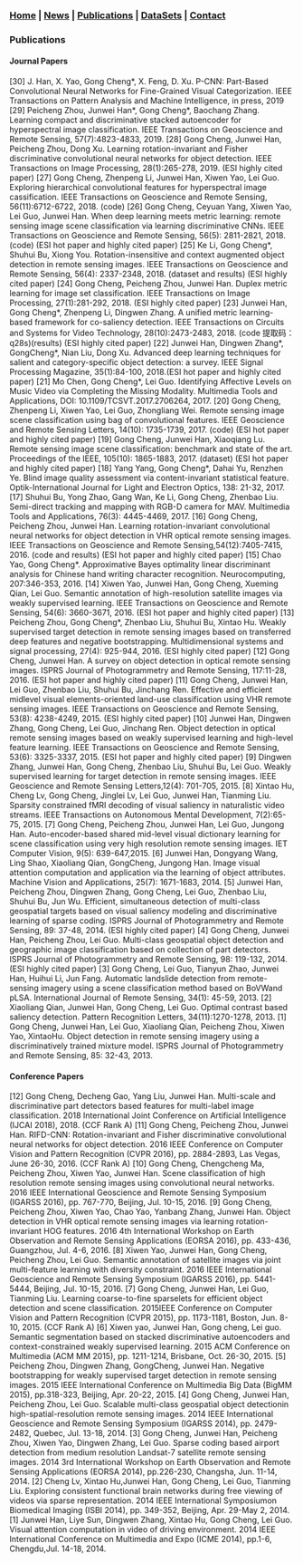 ### [Home](/) | [News](/news) | [Publications](/publications) | [DataSets](/datasets) | [Contact](/#Contact)

### Publications

<span id = "Journal"/>

#### Journal Papers

[30] J. Han, X. Yao, Gong Cheng*, X. Feng, D. Xu. P-CNN: Part-Based Convolutional Neural Networks for Fine-Grained Visual Categorization. IEEE Transactions on Pattern Analysis and Machine Intelligence, in press, 2019
[29] Peicheng Zhou, Junwei Han*, Gong Cheng*, Baochang Zhang. Learning compact and discriminative stacked autoencoder for hyperspectral image classification. IEEE Transactions on Geoscience and Remote Sensing, 57(7):4823-4833, 2019.
[28] Gong Cheng, Junwei Han, Peicheng Zhou, Dong Xu.  Learning rotation-invariant and Fisher discriminative convolutional neural networks for object detection. IEEE Transactions on Image Processing, 28(1):265-278, 2019. (ESI highly cited paper)
[27] Gong Cheng, Zhenpeng Li, Junwei Han, Xiwen Yao, Lei Guo. Exploring hierarchical convolutional features for hyperspectral image cassification. IEEE Transactions on Geoscience and Remote Sensing, 56(11):6712-6722, 2018. (code)
[26] Gong Cheng, Ceyuan Yang, Xiwen Yao, Lei Guo, Junwei Han. When deep learning meets metric learning: remote sensing image scene classification via learning discriminative CNNs. IEEE Transactions on Geoscience and Remote Sensing, 56(5): 2811-2821, 2018. (code) (ESI hot paper and highly cited paper)
[25] Ke Li, Gong Cheng*, Shuhui Bu, Xiong You. Rotation-insensitive and context augmented object detection in remote sensing images. IEEE Transactions on Geoscience and Remote Sensing, 56(4): 2337-2348, 2018. (dataset and results) (ESI highly cited paper)
[24] Gong Cheng, Peicheng Zhou, Junwei Han. Duplex metric learning for image set classification. IEEE Transactions on Image Processing, 27(1):281-292, 2018. (ESI highly cited paper)
[23] Junwei Han, Gong Cheng*, Zhenpeng Li, Dingwen Zhang. A unified metric learning-based framework for co-saliency detection. IEEE Transactions on Circuits and Systems for Video Technology, 28(10):2473-2483, 2018. (code 提取码：q28s)(results) (ESI highly cited paper)
[22] Junwei Han, Dingwen Zhang*, GongCheng*, Nian Liu, Dong Xu. Advanced deep learning techniques for salient and category-specific object detection: a survey. IEEE Signal Processing Magazine, 35(1):84-100, 2018.(ESI hot paper and highly cited paper)
[21] Mo Chen, Gong Cheng*, Lei Guo. Identifying Affective Levels on Music Video via Completing the Missing Modality. Multimedia Tools and Applications, DOI: 10.1109/TCSVT.2017.2706264, 2017.
[20] Gong Cheng, Zhenpeng Li, Xiwen Yao, Lei Guo, Zhongliang Wei. Remote sensing image scene classification using bag of convolutional features. IEEE Geoscience and Remote Sensing Letters, 14(10): 1735-1739, 2017. (code) (ESI hot paper and highly cited paper)
[19] Gong Cheng, Junwei Han, Xiaoqiang Lu. Remote sensing image scene classification: benchmark and state of the art. Proceedings of the IEEE, 105(10): 1865-1883, 2017. (dataset) (ESI hot paper and highly cited paper)
[18] Yang Yang, Gong Cheng*, Dahai Yu, Renzhen Ye. Blind image quality assessment via content-invariant statistical feature. Optik-International Journal for Light and Electron Optics, 138: 21-32, 2017.
[17] Shuhui Bu, Yong Zhao, Gang Wan, Ke Li, Gong Cheng, Zhenbao Liu. Semi-direct tracking and mapping with RGB-D camera for MAV. Multimedia Tools and Applications, 76(3): 4445-4469, 2017.
[16] Gong Cheng, Peicheng Zhou, Junwei Han. Learning rotation-invariant convolutional neural networks for object detection in VHR optical remote sensing images. IEEE Transactions on Geoscience and Remote Sensing,54(12):7405-7415, 2016. (code and results) (ESI hot paper and highly cited paper)
[15] Chao Yao, Gong Cheng*. Approximative Bayes optimality linear discriminant analysis for Chinese hand writing character recognition. Neurocomputing, 207:346-353, 2016.
[14] Xiwen Yao, Junwei Han, Gong Cheng, Xueming Qian, Lei Guo. Semantic annotation of high-resolution satellite images via weakly supervised learning. IEEE Transactions on Geoscience and Remote Sensing, 54(6): 3660-3671, 2016. (ESI hot paper and highly cited paper)
[13] Peicheng Zhou, Gong Cheng*, Zhenbao Liu, Shuhui Bu, Xintao Hu. Weakly supervised target detection in remote sensing images based on transferred deep features and negative bootstrapping. Multidimensional systems and signal processing, 27(4): 925-944, 2016. (ESI highly cited paper)
[12] Gong Cheng, Junwei Han. A survey on object detection in optical remote sensing images. ISPRS Journal of Photogrammetry and Remote Sensing, 117:11-28, 2016. (ESI hot paper and highly cited paper)
[11] Gong Cheng, Junwei Han, Lei Guo, Zhenbao Liu, Shuhui Bu, Jinchang Ren. Effective and efficient midlevel visual elements-oriented land-use classification using VHR remote sensing images. IEEE Transactions on Geoscience and Remote Sensing, 53(8): 4238-4249, 2015. (ESI highly cited paper)
[10] Junwei Han, Dingwen Zhang, Gong Cheng, Lei Guo, Jinchang Ren. Object detection in optical remote sensing images based on weakly supervised learning and high-level feature learning. IEEE Transactions on Geoscience and Remote Sensing, 53(6): 3325-3337, 2015. (ESI hot paper and highly cited paper)
[9] Dingwen Zhang, Junwei Han, Gong Cheng, Zhenbao Liu, Shuhui Bu, Lei Guo. Weakly supervised learning for target detection in remote sensing images. IEEE Geoscience and Remote Sensing Letters,12(4): 701-705, 2015.
[8] Xintao Hu, Cheng Lv,  Gong Cheng, Jinglei Lv, Lei Guo, Junwei Han, Tianming Liu. Sparsity constrained fMRI decoding of visual saliency in naturalistic video streams. IEEE Transactions on Autonomous Mental Development, 7(2):65-75, 2015.
[7] Gong Cheng, Peicheng Zhou, Junwei Han, Lei Guo, Jungong Han. Auto-encoder-based shared mid-level visual dictionary learning for scene classification using very high resolution remote sensing images. IET Computer Vision, 9(5): 639-647,2015.
[6] Junwei Han, Dongyang Wang, Ling Shao, Xiaoliang Qian, GongCheng, Jungong Han. Image visual attention computation and application via the learning of object attributes. Machine Vision and Applications, 25(7): 1671-1683, 2014.
[5] Junwei Han, Peicheng Zhou, Dingwen Zhang, Gong Cheng, Lei Guo, Zhenbao Liu, Shuhui Bu, Jun Wu. Efficient, simultaneous detection of multi-class geospatial targets based on visual saliency modeling and discriminative learning of sparse coding. ISPRS Journal of Photogrammetry and Remote Sensing, 89: 37-48, 2014. (ESI highly cited paper)
[4] Gong Cheng, Junwei Han, Peicheng Zhou, Lei Guo. Multi-class geospatial object detection and geographic image classification based on collection of part detectors. ISPRS Journal of Photogrammetry and Remote Sensing, 98: 119-132, 2014. (ESI highly cited paper)
[3] Gong Cheng, Lei Guo, Tianyun Zhao, Junwei Han, Huihui Li, Jun Fang. Automatic landslide detection from remote-sensing imagery using a scene classification method based on BoVWand pLSA. International Journal of Remote Sensing, 34(1): 45-59, 2013.
[2] Xiaoliang Qian, Junwei Han, Gong Cheng, Lei Guo. Optimal contrast based saliency detection. Pattern Recognition Letters, 34(11):1270-1278, 2013.
[1] Gong Cheng, Junwei Han, Lei Guo, Xiaoliang Qian, Peicheng Zhou, Xiwen Yao, XintaoHu. Object detection in remote sensing imagery using a discriminatively trained mixture model. ISPRS Journal of Photogrammetry and Remote Sensing, 85: 32-43, 2013.

<span id = "Conference"/>

#### Conference Papers

[12] Gong Cheng, Decheng Gao, Yang Liu, Junwei Han. Multi-scale and discriminative part detectors based features for multi-label image classification. 2018 International Joint Conference on Artificial Intelligence (IJCAI 2018), 2018. (CCF Rank A)
[11] Gong Cheng, Peicheng Zhou, Junwei Han. RIFD-CNN: Rotation-invariant and Fisher discriminative convolutional neural networks for object detection. 2016 IEEE Conference on Computer Vision and Pattern Recognition (CVPR 2016), pp. 2884-2893, Las  Vegas, June 26-30, 2016. (CCF Rank A)
[10] Gong Cheng, Chengcheng Ma, Peicheng Zhou, Xiwen Yao, Junwei Han. Scene classification of high resolution remote sensing images using convolutional neural networks. 2016 IEEE International Geoscience and Remote Sensing Symposium (IGARSS 2016), pp. 767-770, Beijing, Jul. 10-15, 2016.
[9] Gong Cheng, Peicheng Zhou, Xiwen Yao, Chao Yao, Yanbang Zhang, Junwei Han. Object detection in VHR optical remote sensing images via learning rotation-invariant HOG features. 2016 4th International Workshop on Earth Observation and Remote Sensing Applications (EORSA 2016), pp. 433-436, Guangzhou, Jul. 4-6, 2016.
[8] Xiwen Yao, Junwei Han, Gong Cheng, Peicheng Zhou, Lei Guo. Semantic annotation of satellite images via joint multi-feature learning with diversity constraint. 2016 IEEE International Geoscience and Remote Sensing Symposium (IGARSS 2016), pp. 5441-5444, Beijing, Jul. 10-15, 2016.
[7] Gong Cheng, Junwei Han, Lei Guo, Tianming Liu. Learning coarse-to-fine sparselets for efficient object detection and scene classification. 2015IEEE Conference on Computer Vision and Pattern Recognition (CVPR 2015), pp. 1173-1181, Boston, Jun. 8-10, 2015. (CCF Rank A)
[6] Xiwen yao, Junwei Han, Gong cheng, Lei guo. Semantic segmentation based on stacked discriminative autoencoders and context-constrained weakly supervised learning. 2015 ACM Conference on Multimedia (ACM MM 2015), pp. 1211-1214, Brisbane, Oct. 26-30, 2015.
[5] Peicheng Zhou, Dingwen Zhang, GongCheng, Junwei Han. Negative bootstrapping for weakly supervised target detection in remote sensing images. 2015 IEEE International Conference on Multimedia Big Data (BigMM 2015), pp.318-323, Beijing, Apr. 20-22, 2015.
[4] Gong Cheng, Junwei Han, Peicheng Zhou, Lei Guo. Scalable multi-class geospatial object detectionin high-spatial-resolution remote sensing images. 2014 IEEE International Geoscience and Remote Sensing Symposium (IGARSS 2014), pp. 2479-2482, Quebec, Jul. 13-18, 2014.
[3] Gong Cheng, Junwei Han, Peicheng Zhou, Xiwen Yao, Dingwen Zhang, Lei Guo. Sparse coding based airport detection from medium resolution Landsat-7 satellite remote sensing images. 2014 3rd International Workshop on Earth Observation and Remote Sensing Applications (EORSA 2014), pp.226-230, Changsha, Jun. 11-14, 2014.
[2] Cheng Lv, Xintao Hu,Junwei Han, Gong Cheng, Lei Guo, Tianming Liu. Exploring consistent functional brain networks during free viewing of videos via sparse representation. 2014 IEEE International Symposiumon Biomedical Imaging (ISBI 2014), pp. 349-352, Beijing, Apr. 29-May 2, 2014.
[1] Junwei Han, Liye Sun, Dingwen Zhang, Xintao Hu, Gong Cheng, Lei Guo. Visual attention computation in video of driving environment. 2014 IEEE International Conference on Multimedia and Expo (ICME 2014), pp.1-6, Chengdu,Jul. 14-18, 2014.
